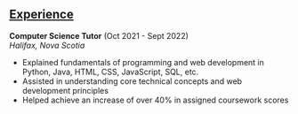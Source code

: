## <u>Experience</u>

**Computer Science Tutor** (Oct 2021 - Sept 2022)  
_Halifax, Nova Scotia_

-   Explained fundamentals of programming and web development in Python, Java, HTML, CSS, JavaScript, SQL, etc.
-   Assisted in understanding core technical concepts and web development principles
-   Helped achieve an increase of over 40% in assigned coursework scores
